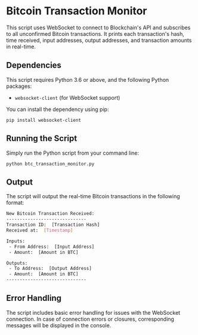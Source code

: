 # Bitcoin Transaction Monitor

This script uses WebSocket to connect to Blockchain's API and subscribes to all unconfirmed Bitcoin transactions. It prints each transaction's hash, time received, input addresses, output addresses, and transaction amounts in real-time.

## Dependencies

This script requires Python 3.6 or above, and the following Python packages:

- `websocket-client` (for WebSocket support)

You can install the dependency using pip:

```
pip install websocket-client
```

## Running the Script

Simply run the Python script from your command line:

```
python btc_transaction_monitor.py
```

## Output

The script will output the real-time Bitcoin transactions in the following format:

```bash
New Bitcoin Transaction Received:
------------------------------
Transaction ID:  [Transaction Hash]
Received at:  [Timestamp]

Inputs:
 - From Address:  [Input Address]
 - Amount:  [Amount in BTC]

Outputs:
 - To Address:  [Output Address]
 - Amount:  [Amount in BTC]
------------------------------
```

## Error Handling

The script includes basic error handling for issues with the WebSocket connection. In case of connection errors or closures, corresponding messages will be displayed in the console.
